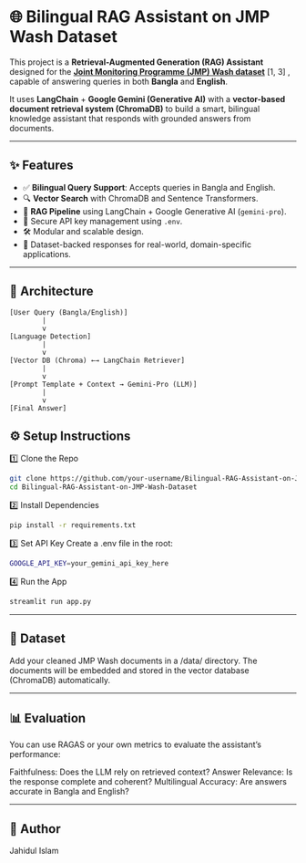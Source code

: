 # 🌐 Bilingual RAG Assistant on JMP Wash Dataset

This project is a **Retrieval-Augmented Generation (RAG) Assistant** designed for the  [**Joint Monitoring Programme (JMP) Wash dataset**](https://washdata.org/data/household#!/bgd) [1, 3] , capable of answering queries in both **Bangla** and **English**.


It uses **LangChain** + **Google Gemini (Generative AI)** with a **vector-based document retrieval system (ChromaDB)** to build a smart, bilingual knowledge assistant that responds with grounded answers from documents.

---

## ✨ Features

- ✅ **Bilingual Query Support**: Accepts queries in Bangla and English.
- 🔍 **Vector Search** with ChromaDB and Sentence Transformers.
- 🧠 **RAG Pipeline** using LangChain + Google Generative AI (`gemini-pro`).
- 🔐 Secure API key management using `.env`.
- 🛠️ Modular and scalable design.
- 📄 Dataset-backed responses for real-world, domain-specific applications.

---

## 🧩 Architecture

```text
[User Query (Bangla/English)]
        |
        v
[Language Detection]
        |
        v
[Vector DB (Chroma) ←→ LangChain Retriever]
        |
        v
[Prompt Template + Context → Gemini-Pro (LLM)]
        |
        v
[Final Answer]
```

## ⚙️ Setup Instructions
1️⃣ Clone the Repo

```bash
git clone https://github.com/your-username/Bilingual-RAG-Assistant-on-JMP-Wash-Dataset.git
cd Bilingual-RAG-Assistant-on-JMP-Wash-Dataset
```

2️⃣ Install Dependencies
```bash
pip install -r requirements.txt
```

3️⃣ Set API Key
Create a .env file in the root:
```bash
GOOGLE_API_KEY=your_gemini_api_key_here
```
4️⃣ Run the App
```bash
streamlit run app.py
```
---
## 📁 Dataset
Add your cleaned JMP Wash documents in a /data/ directory.
The documents will be embedded and stored in the vector database (ChromaDB) automatically.

---
## 📊 Evaluation
You can use RAGAS or your own metrics to evaluate the assistant’s performance:

Faithfulness: Does the LLM rely on retrieved context?
Answer Relevance: Is the response complete and coherent?
Multilingual Accuracy: Are answers accurate in Bangla and English?

---

## 👤 Author
Jahidul Islam

